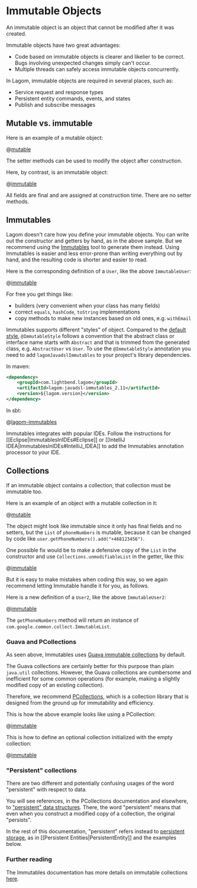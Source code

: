 # Immutable Objects

An immutable object is an object that cannot be modified after it was created.

Immutable objects have two great advantages:

* Code based on immutable objects is clearer and likelier to be correct. Bugs involving unexpected changes simply can't occur.
* Multiple threads can safely access immutable objects concurrently.

In Lagom, immutable objects are required in several places, such as:

* Service request and response types
* Persistent entity commands, events, and states
* Publish and subscribe messages

## Mutable vs. immutable

Here is an example of a mutable object:

@[mutable](code/docs/home/immutable/MutableUser.java)

The setter methods can be used to modify the object after construction.

Here, by contrast, is an immutable object:

@[immutable](code/docs/home/immutable/ImmutableUser.java)

All fields are final and are assigned at construction time. There are no setter methods.

## Immutables

Lagom doesn't care how you define your immutable objects. You can write out the constructor and getters by hand, as in the above sample.  But we recommend using the [Immutables](https://immutables.github.io) tool to generate them instead. Using Immutables is easier and less error-prone than writing everything out by hand, and the resulting code is shorter and easier to read.

Here is the corresponding definition of a `User`, like the above `ImmutableUser`:

@[immutable](code/docs/home/immutable/AbstractUser.java)

For free you get things like:

* builders (very convenient when your class has many fields)
* correct `equals`, `hashCode`, `toString` implementations
* copy methods to make new instances based on old ones, e.g. `withEmail`

Immutables supports different "styles" of object. Compared to the [default style](https://immutables.github.io/style.html), `@ImmutableStyle` follows a convention that the abstract class or interface name starts with `Abstract` and that is trimmed from the generated class, e.g. `AbstractUser` vs `User`. To use the `@ImmutableStyle` annotation you need to add `lagomJavadslImmutables` to your project's library dependencies.

In maven:

```xml
<dependency>
    <groupId>com.lightbend.lagom</groupId>
    <artifactId>lagom-javadsl-immutables_2.11</artifactId>
    <version>${lagom.version}</version>
</dependency>
```

In sbt:

@[lagom-immutables](code/lagom-immutables.sbt)

Immutables integrates with popular IDEs. Follow the instructions for [[Eclipse|ImmutablesInIDEs#Eclipse]] or [[IntelliJ IDEA|ImmutablesInIDEs#IntelliJ_IDEA]] to add the Immutables annotation processor to your IDE.

## Collections

If an immutable object contains a collection, that collection must be immutable too.

Here is an example of an object with a mutable collection in it:

@[mutable](code/docs/home/immutable/MutableUser2.java)

The object might look like immutable since it only has final fields and no setters, but the `List` of `phoneNumbers` is mutable, because it can be changed by code like `user.getPhoneNumbers().add("+468123456")`.

One possible fix would be to make a defensive copy of the `List` in the constructor and use `Collections.unmodifiableList` in the getter, like this:

@[immutable](code/docs/home/immutable/ImmutableUser2.java)

But it is easy to make mistakes when coding this way, so we again recommend letting Immutable handle it for you, as follows.

Here is a new definition of a `User2`, like the above `ImmutableUser2`:

@[immutable](code/docs/home/immutable/AbstractUser2.java)

The `getPhoneNumbers` method will return an instance of `com.google.common.collect.ImmutableList`.

### Guava and PCollections

As seen above, Immutables uses [Guava immutable collections](https://github.com/google/guava/wiki/ImmutableCollectionsExplained) by default.

The Guava collections are certainly better for this purpose than plain `java.util` collections. However, the Guava collections are cumbersome and inefficient for some common operations (for example, making a slightly modified copy of an existing collection).

Therefore, we recommend [PCollections](http://pcollections.org), which is a collection library that is designed from the ground up for immutability and efficiency.

This is how the above example looks like using a PCollection:

@[immutable](code/docs/home/immutable/AbstractUser3.java)

This is how to define an optional collection initialized with the empty collection:

@[immutable](code/docs/home/immutable/AbstractUser4.java)

### "Persistent" collections

There are two different and potentially confusing usages of the word "persistent" with respect to data.

You will see references, in the PCollections documentation and elsewhere, to ["persistent" data structures](https://en.wikipedia.org/wiki/Persistent_data_structure). There, the word "persistent" means that even when you construct a modified copy of a collection, the original "persists".

In the rest of this documentation, "persistent" refers instead to [persistent storage](https://en.wikipedia.org/wiki/Persistence_%28computer_science%29), as in [[Persistent Entities|PersistentEntity]] and the examples below.

### Further reading

The Immutables documentation has more details on immutable collections [here](https://immutables.github.io/immutable.html#array-collection-and-map-attributes).
